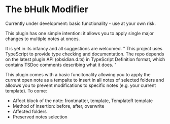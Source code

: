 # The bHulk Modifier

Currently under development: basic functionality - use at your own risk.

This plugin has one simple intention: it allows you to apply single major changes to multiple notes at onces.

It is yet in its infancy and all suggestions are welcomed. 
"
This project uses TypeScript to provide type checking and documentation.
The repo depends on the latest plugin API (obsidian.d.ts) in TypeScript Definition format, which contains TSDoc comments describing what it does.
" 

This plugin comes with a basic funcitonality allowing you to apply the current open note as a tempalte to insert in all notes of selected folders and alloows you to prevent modifications to specific notes (e.g. your current template).
To come:
- Affect block of the note: frontmatter, template, TemplateR template
- Method of insertion: before, after, overwrite
- Affected folders
- Preserved notes selection


